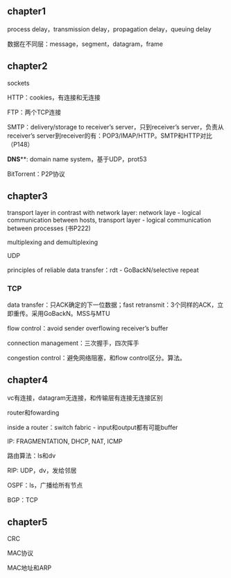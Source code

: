 ## chapter1

process delay，transmission delay，propagation delay，queuing delay

数据在不同层：message，segment，datagram，frame

## chapter2

sockets

HTTP：cookies，有连接和无连接

FTP：两个TCP连接

SMTP：delivery/storage to receiver’s server，只到receiver’s server，负责从receiver’s server到receiver的有：POP3/IMAP/HTTP。SMTP和HTTP对比（P148）

**DNS****: domain name system，基于UDP，prot53

BitTorrent：P2P协议

## chapter3

transport layer in contrast with network layer: network laye - logical communication between hosts, transport layer - logical communication between processes (书P222)

multiplexing and demultiplexing

UDP

principles of reliable data transfer：rdt - GoBackN/selective repeat

### TCP

data transfer：只ACK确定的下一位数据；fast retransmit：3个同样的ACK，立即重传。采用GoBackN。MSS与MTU 

flow control：avoid sender overflowing receiver’s buffer

connection management：三次握手，四次挥手

congestion control：避免网络阻塞，和flow control区分。算法。

## chapter4

vc有连接，datagram无连接，和传输层有连接无连接区别

router和fowarding

inside a router：switch fabric - input和output都有可能buffer

IP: FRAGMENTATION, DHCP, NAT, ICMP

路由算法：ls和dv

RIP: UDP，dv，发给邻居

OSPF：ls，广播给所有节点

BGP：TCP

## chapter5

CRC

MAC协议

MAC地址和ARP